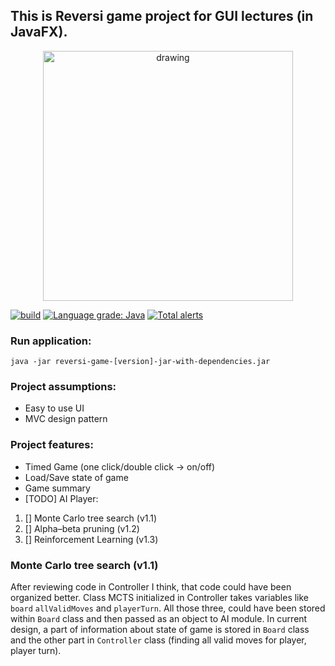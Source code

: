 ## This is Reversi game project for GUI lectures (in JavaFX).

<p align="center">
  <img src="reversi-game/src/main/resources/reversi.gif" alt="drawing" width="400"/>
</p>

[![build](https://github.com/yacotaco/Reversi/workflows/build/badge.svg)](https://github.com/yacotaco/Reversi/actions?query=workflow%3Abuild)
[![Language grade: Java](https://img.shields.io/lgtm/grade/java/g/yacotaco/Reversi.svg?logo=lgtm&logoWidth=18)](https://lgtm.com/projects/g/yacotaco/Reversi/context:java)
[![Total alerts](https://img.shields.io/lgtm/alerts/g/yacotaco/Reversi.svg?logo=lgtm&logoWidth=18)](https://lgtm.com/projects/g/yacotaco/Reversi/alerts/)

### Run application:
  `java -jar reversi-game-[version]-jar-with-dependencies.jar`

### Project assumptions:

 * Easy to use UI
 * MVC design pattern

 ### Project features:
 
 * Timed Game (one click/double click -> on/off)
 * Load/Save state of game
 * Game summary
 * [TODO] AI Player:
  1. [] Monte Carlo tree search (v1.1)
  2. [] Alpha–beta pruning (v1.2)
  3. [] Reinforcement Learning (v1.3)

### Monte Carlo tree search (v1.1)

After reviewing code in Controller I think, that code could have been organized better. Class MCTS initialized in Controller takes
variables like `board` `allValidMoves` and `playerTurn`. All those three, could have been stored within `Board` class and then 
passed as an object to AI module. In current design, a part of information about state of game is stored in `Board` class and
the other part in `Controller` class (finding all valid moves for player, player turn).
